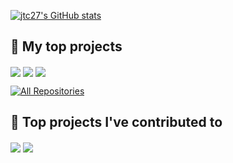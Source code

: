 [![jtc27's GitHub stats](https://github-readme-stats.vercel.app/api?username=jtc27)](https://github.com/jtc27/github-readme-stats)

## 📘 My top projects

<!-- Repo info cards - https://github.com/anuraghazra/github-readme-stats -->
<!-- Small repo cards (fork) - https://github.com/jtc27/github-readme-stats -->
<p align="left">
 
 <a href="https://github.com/jtc27/instagram-challenge" target="_blank">
  <img align="center" src="https://github-readme-stats.vercel.app/api/pin/?username=jtc27&repo=instagram-challenge&title_color=ffffff&bg_color=438AF4&text_color=ffffff&icon_color=ffffff&show_icons=true" /></a>
 
  <a href="https://github.com/jtc27/bowling-challenge">
  <img align="center" src="https://github-readme-stats.vercel.app/api/pin/?username=jtc27&repo=bowling-challenge&title_color=ffffff&bg_color=EBA422&text_color=ffffff&icon_color=ffffff&show_icons=true" /></a>
 
   <a href="https://github.com/jtc27/rps-challenge">
  <img align="center" src="https://github-readme-stats.vercel.app/api/pin/?username=jtc27&repo=rps-challenge&title_color=ffffff&bg_color=18B400&text_color=ffffff&icon_color=ffffff&show_icons=true" /></a>

 <a href="https://github.com/jtc27?tab=repositories&sort=stargazers"><img alt="All Repositories" title="All Repositories" src="https://custom-icon-badges.herokuapp.com/badge/-Click%20for%20All%20Repos-2962FF?style=for-the-badge&logoColor=white&logo=repo"/></a>
</p>

## 📕 Top projects I've contributed to
<!-- Repo info cards - https://github.com/anuraghazra/github-readme-stats -->
<!-- Small repo cards (fork) - https://github.com/jtc27/github-readme-stats -->
<p align="left">
 
<a href="https://github.com/emanfolo/acebook-Jeamm-Team">
<img align="center" src="https://github-readme-stats.vercel.app/api/pin/?username=jtc27&repo=acebook-Jeamm-Team&title_color=ffffff&bg_color=9500CC&text_color=ffffff&icon_color=ffffff&show_icons=true" /></a>
 
<a href="https://github.com/ConorButler/makers-bnb">
<img align="center" src="https://github-readme-stats.vercel.app/api/pin/?username=jtc27&repo=makers-bnb&title_color=ffffff&bg_color=C90E0E&text_color=ffffff&icon_color=ffffff&show_icons=true" /></a> 

</p>
